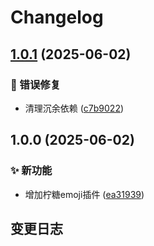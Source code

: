 # Changelog

## [1.0.1](https://github.com/CandriaJS/emojimix-plugin/compare/v1.0.0...v1.0.1) (2025-06-02)


### 🐛 错误修复

* 清理沉余依赖 ([c7b9022](https://github.com/CandriaJS/emojimix-plugin/commit/c7b9022e4bec968703049f08b9c50fb0bfcb738c))

## 1.0.0 (2025-06-02)


### ✨ 新功能

* 增加柠糖emoji插件 ([ea31939](https://github.com/CandriaJS/emojimix-plugin/commit/ea31939cf263a95d614905b9ddfaab059299e7ac))

## 变更日志
